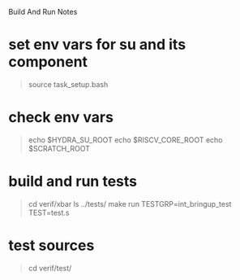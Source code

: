 Build And Run Notes

# set env vars for su and its component

> source task_setup.bash

# check env vars

>echo $HYDRA_SU_ROOT
>echo $RISCV_CORE_ROOT
>echo $SCRATCH_ROOT

# build and run tests 

> cd verif/xbar
> ls ../tests/
> make run TESTGRP=int_bringup_test TEST=test.s

# test sources
> cd verif/test/<testname>


